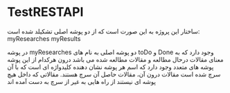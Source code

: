 # TestRESTAPI
 ساختار این پروژه به این صورت است که از دو پوشه اصلی تشکیلد شده است:
  myResearches
  myResults
  
   در پوشه myResearches دو پوشه اصلی به نام های toDo  و Done وجود دارد که به معنای مقالات درحال مطالعه و مقالات مطالعه شده می باشد
   درون هرکدام از این پوشه پوشه های متعدد وجود  دارد که اسم هر پوشه نشان دهنده کلیدواژه ای است که با آن سرچ شده است  مقالات درون آن، مقالات حاصل آن سرچ هستند.
   مقالاتی که داخل هیچ پوشه ای نیستند از راه هایی به غیر از سرچ به دست آمده اند
